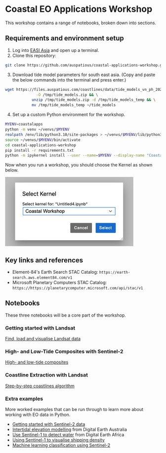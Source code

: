# Coastal EO Applications Workshop

This workshop contains a range of notebooks, broken down into sections.

## Requirements and environment setup

1. Log into [EASI Asia](https://hub.asia.easi-eo.solutions/) and open up a terminal.
2. Clone this repository:

```bash
git clone https://github.com/auspatious/coastal-applications-workshop.git
```

3. Download tide model parameters for south east asia. (Copy and paste the below commands into the terminal and press enter.)

```bash
wget https://files.auspatious.com/coastlines/data/tide_models_vn_ph_2022.zip \
              -O /tmp/tide_models.zip && \
            unzip /tmp/tide_models.zip -d /tmp/tide_models_temp && \
            mv /tmp/tide_models_temp ~/tide_models
```

4. Set up a custom Python environment for the workshop.

```bash
MYENV=coastalapps 
python -m venv ~/venvs/$MYENV
realpath /env/lib/python3.10/site-packages > ~/venvs/$MYENV/lib/python3.10/site-packages/base_venv.pth
source ~/venvs/$MYENV/bin/activate
cd coastal-applications-workshop
pip install -r requirements.txt
python -m ipykernel install --user --name=$MYENV --display-name "Coastal Workshop"
```

Now when you run a workshop, you should choose the Kernel as shown below.

![Coastal workshop kernel](images/kernel_select.png)

## Key links and references

* Element-84's Earth Search STAC Catalog: `https://earth-search.aws.element84.com/v1`
* Microsoft Planetary Computers STAC Catalog: `https://https://planetarycomputer.microsoft.com/api/stac/v1`

## Notebooks

These three notebooks will be a core part of the workshop.

### Getting started with Landsat

[Find, load and visualise Landsat data](notebooks/01_Landsat_GettingStarted.ipynb)

### High- and Low-Tide Composites with Sentinel-2

[High- and low-tide composites](notebooks/02_Sentinel-2_HighLowComposites.ipynb)

### Coastline Extraction with Landsat 

[Step-by-step coastlines algorithm](notebooks/03_Landsat_CoastalChange.ipynb)

### Extra examples

More worked examples that can be run through to learn more about working with
EO data in Python.

* [Getting started with Sentinel-2 data](notebooks/examples/01_Sentinel-2_GettingStarted.ipynb)
* [Intertidal elevation modelling](notebooks/examples/02_IntertidalElevation.ipynb)
from Digital Earth Australia
* [Use Sentinel-1 to detect water](notebooks/examples/03_Sentinel-1_WaterDetection.ipynb)
from Digital Earth Africa
* [Using Sentinel-1 to visualise shipping density](notebooks/examples/04_Sentinel-1_ShippingDensity.ipynb)
* [Machine learning classification using Sentinel-2](notebooks/examples/05_Sentinel-2_MachineLearning.ipynb)

